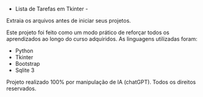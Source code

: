 - Lista de Tarefas em Tkinter -

Extraia os arquivos antes de iniciar seus projetos.

Este projeto foi feito como um modo prático de reforçar todos os aprendizados ao longo do curso adquiridos. As linguagens utilizadas foram:
- Python
- Tkinter
- Bootstrap
- Sqlite 3

Projeto realizado 100% por manipulação de IA (chatGPT). Todos os direitos reservados.
